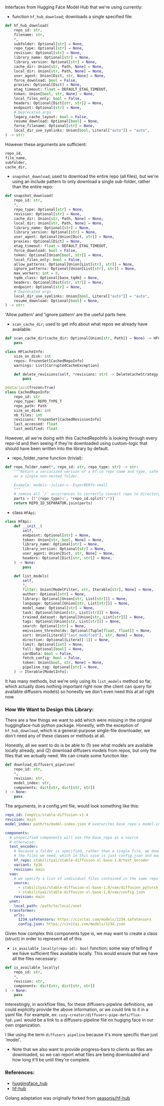Interfaces from Hugging Face Model Hub that we're using currently:

- function `hf_hub_download`; downloads a single specified file:

```py
def hf_hub_download(
    repo_id: str,
    filename: str,
    *,
    subfolder: Optional[str] = None,
    repo_type: Optional[str] = None,
    revision: Optional[str] = None,
    library_name: Optional[str] = None,
    library_version: Optional[str] = None,
    cache_dir: Union[str, Path, None] = None,
    local_dir: Union[str, Path, None] = None,
    user_agent: Union[Dict, str, None] = None,
    force_download: bool = False,
    proxies: Optional[Dict] = None,
    etag_timeout: float = DEFAULT_ETAG_TIMEOUT,
    token: Union[bool, str, None] = None,
    local_files_only: bool = False,
    headers: Optional[Dict[str, str]] = None,
    endpoint: Optional[str] = None,
    # Deprecated args
    legacy_cache_layout: bool = False,
    resume_download: Optional[bool] = None,
    force_filename: Optional[str] = None,
    local_dir_use_symlinks: Union[bool, Literal["auto"]] = "auto",
) -> str:
```

However these arguments are sufficient:

```py
repo_id,
file_name,
subfolder,
cache_dir,
```

- `snapshot_download`; used to download the entire repo (all files), but we're using an include pattern to only download a single sub-folder, rather than the entire repo:

```py
def snapshot_download(
    repo_id: str,
    *,
    repo_type: Optional[str] = None,
    revision: Optional[str] = None,
    cache_dir: Union[str, Path, None] = None,
    local_dir: Union[str, Path, None] = None,
    library_name: Optional[str] = None,
    library_version: Optional[str] = None,
    user_agent: Optional[Union[Dict, str]] = None,
    proxies: Optional[Dict] = None,
    etag_timeout: float = DEFAULT_ETAG_TIMEOUT,
    force_download: bool = False,
    token: Optional[Union[bool, str]] = None,
    local_files_only: bool = False,
    allow_patterns: Optional[Union[List[str], str]] = None,
    ignore_patterns: Optional[Union[List[str], str]] = None,
    max_workers: int = 8,
    tqdm_class: Optional[base_tqdm] = None,
    headers: Optional[Dict[str, str]] = None,
    endpoint: Optional[str] = None,
    # Deprecated args
    local_dir_use_symlinks: Union[bool, Literal["auto"]] = "auto",
    resume_download: Optional[bool] = None,
) -> str:
```

'Allow pattern' and 'ignore pattern' are the useful parts here.

- `scan_cache_dir`; used to get info about what repos we already have available:

```py
def scan_cache_dir(cache_dir: Optional[Union[str, Path]] = None) -> HFCacheInfo:
	pass

class HFCacheInfo:
    size_on_disk: int
    repos: FrozenSet[CachedRepoInfo]
    warnings: List[CorruptedCacheException]

	def delete_revisions(self, *revisions: str) -> DeleteCacheStrategy:
		pass

@dataclass(frozen=True)
class CachedRepoInfo:
    repo_id: str
    repo_type: REPO_TYPE_T
    repo_path: Path
    size_on_disk: int
    nb_files: int
    revisions: FrozenSet[CachedRevisionInfo]
    last_accessed: float
    last_modified: float
```

However, all we're doing with this CachedRepoInfo is looking through every repo-id and then seeing if they're downloaded using custom-logic that should have been written into the library by default.

- repo_folder_name function (trivial):

```py
def repo_folder_name(*, repo_id: str, repo_type: str) -> str:
    """Return a serialized version of a hf.co repo name and type, safe for disk storage
    as a single non-nested folder.

    Example: models--julien-c--EsperBERTo-small
    """
    # remove all `/` occurrences to correctly convert repo to directory name
    parts = [f"{repo_type}s", *repo_id.split("/")]
    return REPO_ID_SEPARATOR.join(parts)
```

- class `HFApi`:

```py
class HfApi:
    def __init__(
        self,
        endpoint: Optional[str] = None,
        token: Union[str, bool, None] = None,
        library_name: Optional[str] = None,
        library_version: Optional[str] = None,
        user_agent: Union[Dict, str, None] = None,
        headers: Optional[Dict[str, str]] = None,
    ) -> None:
		pass

    def list_models(
        self,
        *,
        filter: Union[ModelFilter, str, Iterable[str], None] = None,
        author: Optional[str] = None,
        library: Optional[Union[str, List[str]]] = None,
        language: Optional[Union[str, List[str]]] = None,
        model_name: Optional[str] = None,
        task: Optional[Union[str, List[str]]] = None,
        trained_dataset: Optional[Union[str, List[str]]] = None,
        tags: Optional[Union[str, List[str]]] = None,
        search: Optional[str] = None,
        emissions_thresholds: Optional[Tuple[float, float]] = None,
        sort: Union[Literal["last_modified"], str, None] = None,
        direction: Optional[Literal[-1]] = None,
        limit: Optional[int] = None,
        full: Optional[bool] = None,
        cardData: bool = False,
        fetch_config: bool = False,
        token: Union[bool, str, None] = None,
        pipeline_tag: Optional[str] = None,
    ) -> Iterable[ModelInfo]:
```

It has many methods, but we're only using its `list_models` method so far, which actually does nothing important right now (the client can query for available diffusers models) so honestly we don't even need this at all right now.

### How We Want to Design this Library:

There are a few things we want to add which were missing in the original huggingface-hub python package. Honestly, with the exception of `hf_hub_download`, which is a general-purpose single-file downloader, we don't need any of these classes or methods at all.

Honestly, all we want to do is be able to (1) see what models are available locally already, and (2) download diffusers models from repos, but only the files that we actually need. We can create some function like:

```py
def download_diffusers_pipeline(
	repo_id: str,
	*,
	revision: str,
	model_index: str,
	components: dict[str, dict[str, str]]
) -> None:
	pass
```
The arguments, in a config.yml file, would look something like this:

```yaml
repo_id: CompVis/stable-diffusion-v1-4
revision: main
model_index: path/to/model-index.json # overwrites base_repo's model-index file if specified

components:
  # unspecified components will use the base_repo as a source
  # otherwise:
  text_encoder:
    # because a folder is specified, rather than a single file, we download just
    # the files we need, which in this case is just config.json and model.fp16.safetensors
    hf_repo: stabilityai/stable-diffusion-xl-base-1.0/text_encoder
    variant: fp16
    revision: main
  vae:
    # we specify a list of individual files contained in the same repo / folder
    source:
      - stabilityai/stable-diffusion-xl-base-1.0/vae/diffusion_pytorch_model.fp16.safetensors
      - stabilityai/stable-diffusion-xl-base-1.0/vae/config.json
    revision: main
  unet:
    local_path: /path/to/local/unet
  transformer:
    urls:
      1234.safetensors: https://civitai.com/models/1234.safetensors
      config.json: https://civitai.com/models/1234.json
```

Given how complex this components type is, we may want to create a class (struct) in order to represent all of this

- `is_available_locally(repo-id): bool` function; some way of telling if we have sufficient files available locally. This would ensure that we have all the files necessary:

```py
def is_available_locally(
	repo_id: str,
	*,
	revision: str,
	components: dict[str, dict[str, str]]
) -> None:
	pass
```

Interestingly, in workflow files, for these diffusers-pipeline definitions, we could expliclity provide the above information, or we could link to it in a yaml file. For example, ex: `cozy-creator/diffusers-pipe-defs/flux-fp8.yaml` would be a link to a diffusers-pipeline file on hugigng face in our own organization.

I like using the term `diffusers pipeline` because it's more specific than just 'model'.

- Note that we also want to provide progress-bars to clients as files are downloaded, so we can report what files are being downloaded and how long it'll be until they're complete.

### References:

* [huggingface_hub](https://github.com/huggingface/huggingface_hub)
* [hf-hub](https://github.com/huggingface/hf-hub)

Golang adaptation was originally forked from [seasonjs/hf-hub](https://github.com/seasonjs/hf-hub)

